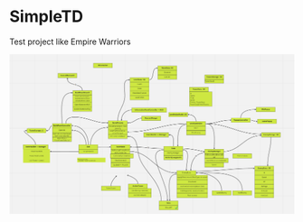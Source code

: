 # SimpleTD
Test project like Empire Warriors

![alt text](https://github.com/Kaskat/SimpleTD/blob/main/Assets/Diagram.png?raw=true)
